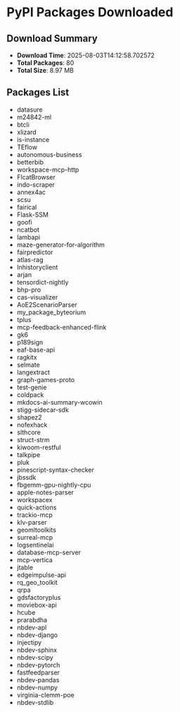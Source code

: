 # PyPI Packages Downloaded

## Download Summary
- **Download Time**: 2025-08-03T14:12:58.702572
- **Total Packages**: 80
- **Total Size**: 8.97 MB

## Packages List
- datasure
- m24842-ml
- btcli
- xlizard
- is-instance
- TEflow
- autonomous-business
- betterbib
- workspace-mcp-http
- FlcatBrowser
- indo-scraper
- annex4ac
- scsu
- fairical
- Flask-SSM
- goofi
- ncatbot
- lambapi
- maze-generator-for-algorithm
- fairpredictor
- atlas-rag
- lnhistoryclient
- arjan
- tensordict-nightly
- bhp-pro
- cas-visualizer
- AoE2ScenarioParser
- my_package_byteorium
- tplus
- mcp-feedback-enhanced-flink
- gk6
- p189sign
- eaf-base-api
- ragkitx
- selmate
- langextract
- graph-games-proto
- test-genie
- coldpack
- mkdocs-ai-summary-wcowin
- stigg-sidecar-sdk
- shapez2
- nofexhack
- slthcore
- struct-strm
- kiwoom-restful
- talkpipe
- pluk
- pinescript-syntax-checker
- jbssdk
- fbgemm-gpu-nightly-cpu
- apple-notes-parser
- workspacex
- quick-actions
- trackio-mcp
- klv-parser
- geomltoolkits
- surreal-mcp
- logsentinelai
- database-mcp-server
- mcp-vertica
- jtable
- edgeimpulse-api
- rq_geo_toolkit
- qrpa
- gdsfactoryplus
- moviebox-api
- hcube
- prarabdha
- nbdev-apl
- nbdev-django
- injectipy
- nbdev-sphinx
- nbdev-scipy
- nbdev-pytorch
- fastfeedparser
- nbdev-pandas
- nbdev-numpy
- virginia-clemm-poe
- nbdev-stdlib
